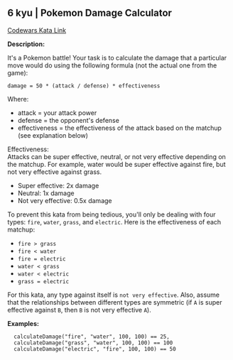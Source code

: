 ## 6 kyu | Pokemon Damage Calculator
[Codewars Kata Link](https://www.codewars.com/kata/536e9a7973130a06eb000e9f/train/javascript)

**Description:**

It's a Pokemon battle! Your task is to calculate the damage that a particular move would do using the following formula (not the actual one from the game):

```
damage = 50 * (attack / defense) * effectiveness
```

Where:
-   attack = your attack power
-   defense = the opponent's defense
-   effectiveness = the effectiveness of the attack based on the matchup (see explanation below)

Effectiveness: <br>
Attacks can be super effective, neutral, or not very effective depending on the matchup. For example, water would be super effective against fire, but not very effective against grass.

-   Super effective: 2x damage
-   Neutral: 1x damage
-   Not very effective: 0.5x damage

To prevent this kata from being tedious, you'll only be dealing with four types:  `fire`,  `water`,  `grass`, and  `electric`. Here is the effectiveness of each matchup:

-   `fire > grass`
-   `fire < water`
-   `fire = electric`
-   `water < grass`
-   `water < electric`
-   `grass = electric`

For this kata, any type against itself is `not very effective`. 
Also, assume that the relationships between different types are symmetric (if  `A`  is super effective against  `B`, then  `B`  is not very effective  `A`).

**Examples:**
```
  calculateDamage("fire", "water", 100, 100) == 25,
  calculateDamage("grass", "water", 100, 100) == 100
  calculateDamage("electric", "fire", 100, 100) == 50
```